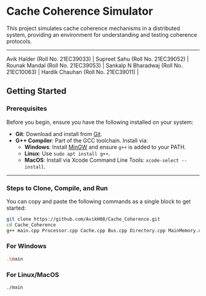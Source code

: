 # Cache Coherence Simulator

This project simulates cache coherence mechanisms in a distributed system, providing an environment for understanding and testing coherence protocols.

---
Avik Halder (Roll No. 21EC39033) | 
Supreet Sahu (Roll No. 21EC39052) | 
Rounak Mandal (Roll No. 21EC39053) | 
Sankalp N Bharadwaj (Roll No. 21EC10063) | 
Hardik Chauhan (Roll No. 21EC39011) | 

## Getting Started

### Prerequisites
Before you begin, ensure you have the following installed on your system:
- **Git**: Download and install from [Git](https://git-scm.com/).
- **G++ Compiler**: Part of the GCC toolchain. Install via:
  - **Windows**: Install [MinGW](http://www.mingw.org/) and ensure `g++` is added to your PATH.
  - **Linux**: Use `sudo apt install g++`.
  - **MacOS**: Install via Xcode Command Line Tools: `xcode-select --install`.

---

### Steps to Clone, Compile, and Run

You can copy and paste the following commands as a single block to get started:

```bash
git clone https://github.com/AvikH08/Cache_Coherence.git
cd Cache_Coherence
g++ main.cpp Processor.cpp Cache.cpp Bus.cpp Directory.cpp MainMemory.cpp AddressUtils.cpp -o main
```
### For Windows
```bash
.\main
```
### For Linux/MacOS
```bash
./main
```

